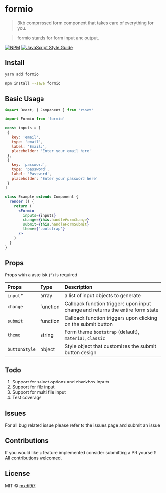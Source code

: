 # formio

> 3kb compressed form component that takes care of everything for you.

> formio stands for form input and output.

[![NPM](https://img.shields.io/npm/v/formio.svg)](https://www.npmjs.com/package/formio) [![JavaScript Style Guide](https://img.shields.io/badge/code_style-standard-brightgreen.svg)](https://standardjs.com)

## Install

```bash
yarn add formio
```

```bash
npm install --save formio
```

## Basic Usage

```jsx
import React, { Component } from 'react'

import Formio from 'formio'

const inputs = [
 {
   key: 'email', 
   type: 'email',
   label: 'Email:',
   placeholder: 'Enter your email here'
 },
 {
   key: 'password',
   type: 'password',
   label: 'Password',
   placeholder: 'Enter your password here'
 }
]

class Example extends Component {
  render () {
    return (
      <Formio 
        inputs={inputs}
        change={this.handleFormChange}
        submit={this.handleFormSubmit}
        theme={'bootstrap'}
      />
    )
  }
}
```

## Props
Props with a asterisk (*) is required

| Props  | Type | Description |
| :------------- | :------------- | :---------- |
| `input`* | array | a list of input objects to generate |
| `change` | function | Callback function triggers upon input change and returns the entire form state |
| `submit` | function | Callback function triggers upon clicking on the submit button |
| `theme` | string | Form theme `bootstrap` (default), `material`, `classic` |
| `buttonStyle` | object | Style object that customizes the submit button design

## Todo
1. Support for select options and checkbox inputs
2. Support for file input
3. Support for multi file input
4. Test coverage

## Issues
For all bug related issue please refer to the issues page and submit an issue

## Contributions
If you would like a feature implemented consider submitting a PR yourself! All contributions welcomed.

## License

MIT © [mxdi9i7](https://github.com/mxdi9i7)

